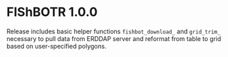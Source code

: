 # FIShBOTR 1.0.0

Release includes basic helper functions `fishbot_download_` and 
`grid_trim_` necessary to pull data from ERDDAP server and reformat from table 
to grid based on user-specified polygons. 

